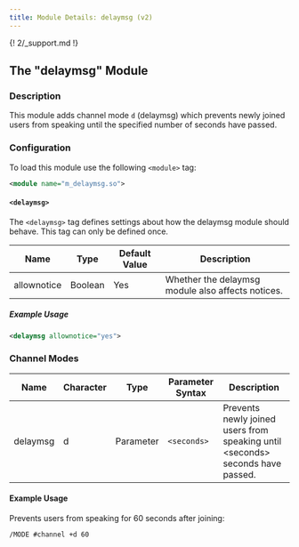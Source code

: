 ```yaml
---
title: Module Details: delaymsg (v2)
---
```


{! 2/_support.md !}

## The "delaymsg" Module

### Description

This module adds channel mode `d` (delaymsg) which prevents newly joined users from speaking until the specified number of seconds have passed.

### Configuration

To load this module use the following `<module>` tag:

```xml
<module name="m_delaymsg.so">
```

#### `<delaymsg>`

The `<delaymsg>` tag defines settings about how the delaymsg module should behave. This tag can only be defined once.

Name        | Type    | Default Value | Description
----------- | ------- | ------------- | -----------
allownotice | Boolean | Yes           | Whether the delaymsg module also affects notices.

##### Example Usage

```xml
<delaymsg allownotice="yes">
```
### Channel Modes

Name     | Character | Type      | Parameter Syntax | Description
-------- | --------- | --------- | ---------------- | -----------
delaymsg | d         | Parameter | `<seconds>`      | Prevents newly joined users from speaking until &lt;seconds&gt; seconds have passed.

#### Example Usage

Prevents users from speaking for 60 seconds after joining:

```plaintext
/MODE #channel +d 60
```
